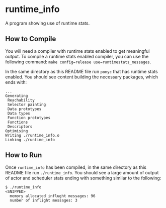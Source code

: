 # runtime_info

A program showing use of runtime stats.

## How to Compile

You will need a compiler with runtime stats enabled to get meaningful output. To compile a runtime stats enabled compiler, you can use the following command: `make config=release use=runtimestats_messages`.

In the same directory as this README file run `ponyc` that has runtime stats enabled. You should see content building the necessary packages, which ends with:

```console
...
Generating
 Reachability
 Selector painting
 Data prototypes
 Data types
 Function prototypes
 Functions
 Descriptors
Optimising
Writing ./runtime_info.o
Linking ./runtime_info
```

## How to Run

Once `runtime_info` has been compiled, in the same directory as this README file run `./runtime_info`. You should see a large amount of output of actor and scheduler stats ending with something similar to the following:

```console
$ ./runtime_info
<SNIPPED>
  memory allocated influght messages: 96
  number of inflight messages: 3
```
